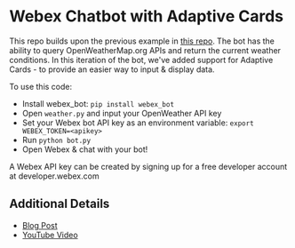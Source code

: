# Webex Chatbot with Adaptive Cards

This repo builds upon the previous example in [this repo](https://github.com/0x2142/example-scripts/tree/master/simple-webex-chatbot). The bot has the ability to query OpenWeatherMap.org APIs and return the current weather conditions. In this iteration of the bot, we've added support for Adaptive Cards - to provide an easier way to input & display data.


To use this code:
- Install webex_bot: `pip install webex_bot` 
- Open `weather.py` and input your OpenWeather API key
- Set your Webex bot API key as an environment variable: `export WEBEX_TOKEN=<apikey>`
- Run `python bot.py`
- Open Webex & chat with your bot!

A Webex API key can be created by signing up for a free developer account at developer.webex.com

## Additional Details

- [Blog Post](https://0x2142.com/webex-chatbot-with-adaptivecards/)
- [YouTube Video](https://youtu.be/q4LaBvMePTw)
